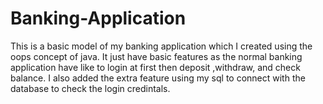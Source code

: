 # Banking-Application
This is a basic model of my banking application which I created using the oops concept of java. It just have basic features as the normal banking application have like to login at first then deposit ,withdraw, and check balance. I also added the extra feature using my sql to connect with the database to check the login credintals.
